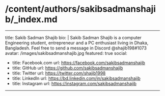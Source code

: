 # /content/authors/sakibsadmanshajib/_index.md
---
title: Sakib Sadman Shajib
bio: |
  Sakib Sadman Shajib is a computer Engineering student, entrepreneur and a PC enthusiast living in Dhaka, Bangladesh.
  Feel free to send a message in Discord @shajib198#1073
avatar: /images/sakibsadmanshajib.jpg
featured: true
social:
  - title: Facebook.com
    url: https://facebook.com/sakibsadmanshajib
  - title: GitHub
    url: https://github.com/sakibsadmanshajib
  - title: Twitter
    url: https://twitter.com/shajib1998
  - title: LinkedIn
    url: https://bd.linkedin.com/in/sakibsadmanshajib
  - title: Instagram
    url: https://instagram.com/sakibsadmanshajib
---
